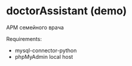 # doctorAssistant (demo)
АРМ семейного врача

Requirements:
  - mysql-connector-python
  - phpMyAdmin local host
